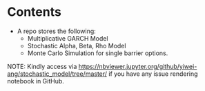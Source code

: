 # Contents

* A repo stores the following:
  * Multiplicative GARCH Model
  * Stochastic Alpha, Beta, Rho Model
  * Monte Carlo Simulation for single barrier options.

NOTE: Kindly access via https://nbviewer.jupyter.org/github/yiwei-ang/stochastic_model/tree/master/ if you have any issue rendering notebook in GitHub.
